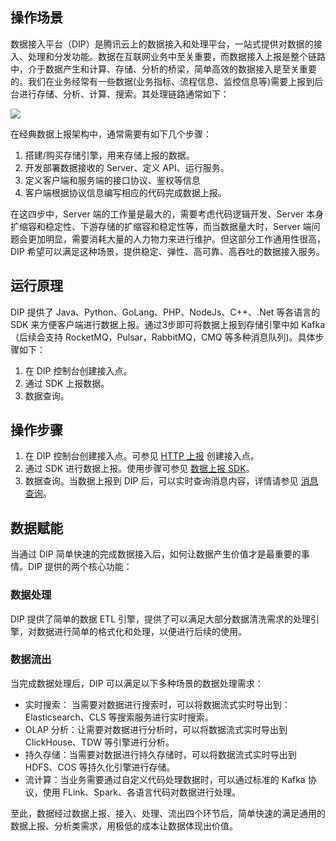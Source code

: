 ## 操作场景

数据接入平台（DIP）是腾讯云上的数据接入和处理平台，一站式提供对数据的接入、处理和分发功能。数据在互联网业务中至关重要，而数据接入上报是整个链路中，介于数据产生和计算、存储、分析的桥梁，简单高效的数据接入是至关重要的。我们在业务经常有一些数据(业务指标、流程信息、监控信息等)需要上报到后台进行存储、分析、计算、搜索。其处理链路通常如下：

![](https://qcloudimg.tencent-cloud.cn/raw/66b42d8592956e8e96883253a34175ef.png)

在经典数据上报架构中，通常需要有如下几个步骤：

1. 搭建/购买存储引擎，用来存储上报的数据。
2. 开发部署数据接收的 Server、定义 API、运行服务。
3. 定义客户端和服务端的接口协议、鉴权等信息
4. 客户端根据协议信息编写相应的代码完成数据上报。

在这四步中，Server 端的工作量是最大的，需要考虑代码逻辑开发、Server 本身扩缩容和稳定性、下游存储的扩缩容和稳定性等，而当数据量大时，Server 端问题会更加明显，需要消耗大量的人力物力来进行维护。但这部分工作通用性很高，DIP 希望可以满足这种场景，提供稳定、弹性、高可靠、高吞吐的数据接入服务。

## 运行原理

DIP 提供了 Java、Python、GoLang、PHP、NodeJs、C++、.Net 等各语言的 SDK 来方便客户端进行数据上报。通过3步即可将数据上报到存储引擎中如 Kafka（后续会支持 RocketMQ，Pulsar，RabbitMQ，CMQ 等多种消息队列)。具体步骤如下：

  1. 在 DIP 控制台创建接入点。
  2. 通过 SDK 上报数据。
  3. 数据查询。

## 操作步骤

1. 在 DIP 控制台创建接入点。可参见 [HTTP 上报](https://cloud.tencent.com/document/product/1591/74484) 创建接入点。
2. 通过 SDK 进行数据上报。使用步骤可参见 [数据上报 SDK](https://cloud.tencent.com/document/product/1591/74485)。
3. 数据查询。当数据上报到 DIP 后，可以实时查询消息内容，详情请参见 [消息查询](https://cloud.tencent.com/document/product/1591/77047)。

##  数据赋能

当通过 DIP 简单快速的完成数据接入后，如何让数据产生价值才是最重要的事情。DIP 提供的两个核心功能：

### 数据处理

DIP 提供了简单的数据 ETL 引擎，提供了可以满足大部分数据清洗需求的处理引擎，对数据进行简单的格式化和处理，以便进行后续的使用。

### 数据流出

   当完成数据处理后，DIP 可以满足以下多种场景的数据处理需求：

   - 实时搜索： 当需要对数据进行搜索时，可以将数据流式实时导出到：Elasticsearch、CLS 等搜索服务进行实时搜索。
   - OLAP 分析：让需要对数据进行分析时，可以将数据流式实时导出到 ClickHouse、TDW 等引擎进行分析。
   - 持久存储：当需要对数据进行持久存储时，可以将数据流式实时导出到 HDFS、COS 等持久化引擎进行存储。
   - 流计算：当业务需要通过自定义代码处理数据时，可以通过标准的 Kafka 协议，使用 FLink、Spark、各语言代码对数据进行处理。

至此，数据经过数据上报、接入、处理、流出四个环节后，简单快速的满足通用的数据上报、分析类需求，用极低的成本让数据体现出价值。